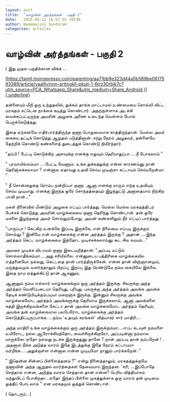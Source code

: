 ```yaml
---
layout: post
title:  "வாழ்வின் அர்த்தங்கள்  பகுதி 2"
date:   2025-06-22 16:57:55 +0530
author: Hemamalini Sundaram
categories: articles
---
```


#  வாழ்வின் அர்த்தங்கள் - பகுதி 2 

( இது முதல் பகுதிக்கான லிங்க் \...

[[https://tamil.momspresso.com/parenting/aa71bb9e323d44a5b589be0617593389/article/vaalllvinnn-arttngkll-pkuti-1-6trz30rbjk7c?utm_source=PCA_Whatsapp_Share&utm_medium=Share_Android
)]{.underline}](https://tamil.momspresso.com/parenting/aa71bb9e323d44a5b589be0617593389/article/vaalllvinnn-arttngkll-pkuti-1-6trz30rbjk7c?utm_source=PCA_Whatsapp_Share&utm_medium=Share_Android)

தன்னையும் மீறி ஒரு உந்துதலில், துக்கம் தாங்க மாட்டாமல் உண்மையை சொல்லி விட்ட மரகதம்
சட்டென நாக்கை கடித்து கொண்டார். அதற்குள்ளாக அடக்கி வைக்கப்பட்டிருந்த அவரின் அழுகை அணை
உடைந்த வெள்ளம் போல் பெருக்கெடுத்தது.

இதை ஏற்கனவே எதிர்பார்த்திருந்த குணா பொறுமையாக காத்திருந்தான். மெல்ல அவர் கையை
தட்டிக் கொடுத்து ஆறுதல் படுத்தினான். சற்று நேரம் அழுதவர், தன்னையே தேற்றிக் கொண்டு
கண்களைத் துடைத்துக் கொண்டு நிமிர்ந்தார்.

"தம்பி ! பேட்டி கொடுக்கிற அளவுக்கு எனக்கு எதுவும் தெரியாதுப்பா.....நீ போகலாம் "

" பரவாயில்லம்மா ....பேட்டி வேணாம். உங்க துக்கத்துக்கு என்ன காரணம்னு நான்
தெரிஞ்சுக்கலாமா ? என்னால ஏதாவது உதவி செய்ய முடிஞ்சா கட்டாயம் செய்யறேன்மா "

" நீ சொன்னதுக்கு ரொம்ப நன்றிப்பா குணா. ஆனா எனக்கு யாரும் எந்த உதவியும் செய்ய
முடியாது. எனக்கு இருந்த ஒரே சொந்தத்தையும் இழந்துட்டு அனாதையாய் நிற்கிற பாவி
நான்..."

மகள் நினைவில் மீண்டும் அழுகை எட்டிப் பார்த்தது. மெல்ல மெல்ல மரகதத்திடம் பேச்சுக்
கொடுத்து அவரின் வாழ்க்கையை குணா தெரிந்து கொண்டான். தன் ஒரே மகளை இழந்ததை அவர்
சொல்லும்போது, அவன் கண்களிலும் நீர் எட்டிப் பார்த்தது.

"பாருப்பா ! கேட்கிற உனக்கே இப்படி இருக்கே, என் நிலைமை எப்படி இருக்கும் சொல்லு ?
இனிமே என் வாழ்க்கைக்கு என்ன அர்த்தம் இருக்கு ? அதான் ....இந்த அர்த்தம் கெட்ட வாழ்க்கையை
இத்தோட முடிச்சுக்கலாம்னு கூட சில சமயம்..."

அவரை முடிக்க விடாமல் குணா இடைமறித்தான்: "அப்படி மட்டும் சொல்லாதீங்கம்மா....அது
சரியில்லை. என்னுடைய பத்திரிகை வாழ்க்கையில எத்தனையோ நல்லது, கெட்டதை நான்
பார்த்திருக்கேன். என்ன தான் விஞ்ஞானமும், மருத்துவமும் வளர்ந்தாலும் பிறப்பு, இறப்பு இது
ரெண்டுமே நம்ம கையிலே இல்லை. இதை நாம ஏத்துக்கிட்டு தான் ஆகணும்.

ஆனாலும் நம்ம எல்லார் வாழ்க்கைக்கும் ஒரு அர்த்தம் இருக்கு. சிலருக்கு அந்த அர்த்தம்
வெளிப்படையா தெரியுது, புரியுது. பலருக்கு அந்த அர்த்தம் அவங்க அவங்க தேடிக்
கண்டுபிடிக்கும்படியா மறைஞ்சு இருக்கு. இன்னும் சிலருக்கு அவங்க வாழ்க்கையோட அர்த்தம்
அவங்களுக்கு தெரியாம இருக்கலாம், ஆனா அவங்களை சுத்தி இருக்கிறவங்களை கேட்டா தான் அவங்க
வாழ்க்கையோட அர்த்தம் தெரியும், அவங்க தன் வாழ்க்கையால பலபேரோட வாழ்க்கைக்கு அர்த்தம்
கொடுத்திட்டிருப்பாங்க.....நம்ம 'உதவும் கரங்கள்' வித்யாகர் சார் மாதிரி....

அந்த மாதிரி உங்க வாழ்க்கைக்கும் ஒரு அர்த்தம் இருக்கும்மா....எப்ப கடவுள் நம்மளை உயிரோட,
நல்ல ஆரோக்கியத்தோட வைச்சிருக்கிறாரோ, அப்படின்னா நம்மால யாருக்கோ ஏதோ நல்லது நடக்க
இருக்குதுனு தானே ? நான் அப்படி தான் நம்பறேன் ! . அதனால் நீங்க அடுத்த வாரம் இதே
இடத்துக்கு இதே நேரம் கட்டாயமா வர்றீங்க.....அதுக்குள்ள என்னால என்ன முடியுமோ நானும்
பார்க்கறேன் ."

" இதென்ன சின்னப் பிள்ளைத்தனம் ?" என்று நினைத்தாலும், மரகதத்துக்குமே குணாவின் அந்த
ஆறுதல் வார்த்தைகள் தேவையாய் இருந்தன. 'சரி, \...இப்போதே செத்தால் என்ன, அடுத்த வாரம்
செத்தால் தான் என்ன? பெரிய வித்தியாசம் வந்துவிடப் போகிறதா...ஏதோ இந்தப் பிள்ளை
முகத்துக்காக ஒரு வாரம் தன் முடிவை ஒத்திப் போடலாம் " என மரகதமும் ஒத்துக் கொண்டாள்.

( தொடரும்\...)
